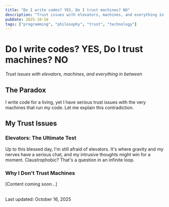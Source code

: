 ```yaml
---
title: "Do I write codes? YES, Do I trust machines? NO"
description: "Trust issues with elevators, machines, and everything in between"
pubDate: 2025-10-16
tags: ["programming", "philosophy", "trust", "technology"]
---
```


# Do I write codes? YES, Do I trust machines? NO

_Trust issues with elevators, machines, and everything in between_

## The Paradox

I write code for a living, yet I have serious trust issues with the very machines that run my code. Let me explain this contradiction.

## My Trust Issues

### Elevators: The Ultimate Test
Up to this blessed day, I'm still afraid of elevators. It's where gravity and my nerves have a serious chat, and my intrusive thoughts might win for a moment. Claustrophobic? That's a question in an infinite loop.

### Why I Don't Trust Machines
[Content coming soon...]
<!-- 
## But I Still Code

### The Irony
[Content coming soon...]

### What I Build
[Content coming soon...]

### How I Cope
[Content coming soon...]

## Philosophy

### Code vs. Machine
[Content coming soon...]

### Control and Predictability
[Content coming soon...]

## Living with the Contradiction

[Content coming soon...]

--- -->

<br/>
Last updated: October 16, 2025